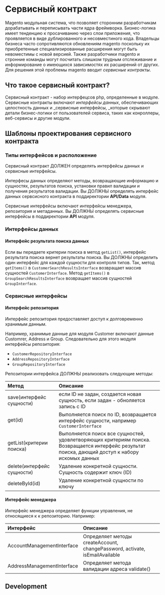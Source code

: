 # Сервисный контракт

Magento модульная система, что позволяет сторонним разработчикам дорабатывать и переписывать части ядра фреймворка. Бизнес-логика имеет тенденцию к просачиванию через слои приложения, что проявляется в виде дублированного и несовместиного кода. Владельцы бизнеса часто сопротивляются обновлениям magento поскольку их приобретенные специализированные расширения могут быть невоместимы с новой версией. Также разработчики magento и стронние команды могут посчитать слишком трудным отслеживание и информирование о имеющихся зависимостях их расширений от других. Для решения этой проблемы magento вводит _сервисные контракты_.

## Что такое сервисный контракт?

Сервисный контракт - набор интерфецсов php, определенные в модуле. Сервисные контракты включают _интерфейсы данных_, обеспечивающих целостность данных и _сервисные интерфейсы, _которые скрывают детали бизнес-логики от пользователей сервиса, таких как конроллеры, веб-сервисы и другие модули.

## Шаблоны проектирования сервисного контракта

### Типы интерфейсов и расположение

Сервисный контракт ДОЛЖЕН определять интерфейсы данных и сервисные интерфейсы.

Интерфесы данных определяют методы, возвращающие информацию и сущностях, результатов поиска, установки правил валидации и получения результатов валидации. Вы ДОЛЖНЫ определять интерфейс данных сервсисного контракта в поддиректории **API/Data** модуля.

Сервисные интерфейсы включают интерфейсы менеджера, репозитория и метаданных. Вы ДОЛЖНЫ определять сервисные интерфейсы в поддиректории **API** модуля.

### Интерфейсы данных

#### Интерфейс результата поиска данных

Если вы передаете критерии поиска в метод `getList()`, интерфейс результата поиска вернет результаты поиска. Вы ДОЛЖНЫ определить один интерфейс для каждой сущности для контроля типов. Так, метод `getItems()` в `CustomerSearchResultsInterface` возвращает массив сущностей `CustomerInterface`. Метод `getItems()` в `GroupSearchResultsInterface` возвращает массив сущностей `GroupInterface`.

### Сервисные интерфейсы

#### Интерфейс репозитория

Интерфейс репозитория предоставляет доступ к долговременно хранимым данным.

Например, хранимые данные для модуля Customer включают данные Customrer, Address и Group. Следовательно для этого модуля интерфейсы репозитория:

* `CustomerRepositoryInterface`
* `AddressRepositoryInterface`
* `GroupRepositoryInterface`

Репозитории интерфейса ДОЛЖНЫ реализовать следующие методы:

| Метод | Описание |
| :--- | :--- |
| save\(интерфейс сущности\) | если ID не задан, создается новая сущность, если задан - обноляется запись с  ID |
| get\(id\) | Выполняется поиск по ID, возвращается интерфейс сущности, например `CustomerInterface` |
| getList\(критерии поиска\) | Выполняется поиск все сущностей, удовлетворяющих критериям поиска. Возвращается интерфейс результат поиска, дающий доступ к набору искомых данных |
| delete\(интерфейс сущности\) | Удаление конкретной сущности. Сущность содержит ключ \(ID\) |
| deleteById\(id\) | Удаление конкретной сущности по ключу |

#### Интерфейс менеджера

Интерфейс менеджера определяет функции управления, не относящиеся к к репозиторию. Например:

| Интерфейс | Описание |
| :--- | :--- |
| AccountManagementInterface | Определяет методы createAccount, changePassword, activate, isEmailAvailable |
| AddressManagementInterface | Определяет метода валидации адреса validate\(\) |

## Development



